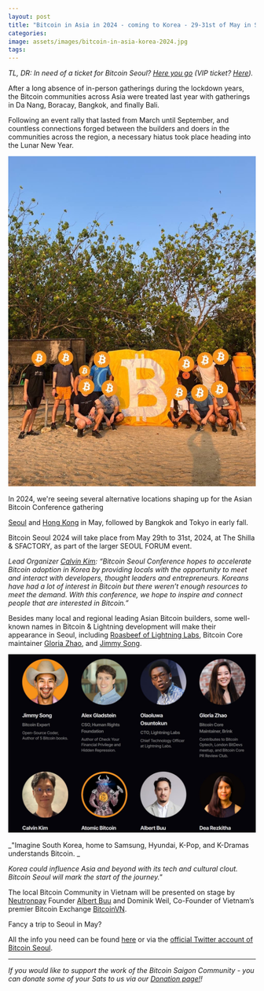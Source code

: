 ```yaml
---
layout: post
title: "Bitcoin in Asia in 2024 - coming to Korea - 29-31st of May in Seoul"
categories: 
image: assets/images/bitcoin-in-asia-korea-2024.jpg
tags: 
---
```

_TL, DR: In need of a ticket for Bitcoin Seoul? [Here you go](https://pay.zaprite.com/pl_kf0Nl2jk1W) (VIP ticket? [Here](https://pay.zaprite.com/pl_PHo4SxIUoH))._

After a long absence of in-person gatherings during the lockdown years, the Bitcoin communities across Asia were treated last year with gatherings in Da Nang, Boracay, Bangkok, and finally Bali.

Following an event rally that lasted from March until September, and countless connections forged between the builders and doers in the communities across the region, a necessary hiatus took place heading into the Lunar New Year.

![Asia Bitcoiners](/assets/images/bitcoin-in-asia-korea-2024-1.jpg)

In 2024, we're seeing several alternative locations shaping up for the Asian Bitcoin Conference gathering

[Seoul](https://www.bitcoinseoul.kr/en/) and [Hong Kong](https://b.tc/conference/asia) in May, followed by Bangkok and Tokyo in early fall.

Bitcoin Seoul 2024 will take place from May 29th to 31st, 2024, at The Shilla & SFACTORY, as part of the larger SEOUL FORUM event.

_Lead Organizer [Calvin Kim](https://twitter.com/kcalvinalvinn): “Bitcoin Seoul Conference hopes to accelerate Bitcoin adoption in Korea by providing locals with the opportunity to meet and interact with developers, thought leaders and entrepreneurs. Koreans have had a lot of interest in Bitcoin but there weren’t enough resources to meet the demand. With this conference, we hope to inspire and connect people that are interested in Bitcoin.”_

Besides many local and regional leading Asian Bitcoin builders, some well-known names in Bitcoin & Lightning development will make their appearance in Seoul, including [Roasbeef of Lightning Labs](https://github.com/Roasbeef), Bitcoin Core maintainer [Gloria Zhao](https://github.com/glozow), and [Jimmy Song](https://github.com/jimmysong).

![Bitcoin Seoul 2024 Speakers](/assets/images/bitcoin-in-asia-korea-2024-2.jpg)

_"Imagine South Korea, home to Samsung, Hyundai, K-Pop, and K-Dramas understands Bitcoin. _

_Korea could influence Asia and beyond with its tech and cultural clout. Bitcoin Seoul will mark the start of the journey."_

The local Bitcoin Community in Vietnam will be presented on stage by [Neutronpay](neutronpay.com) Founder [Albert Buu](www.twitter.com/subnetmask) and Dominik Weil, Co-Founder of Vietnam’s premier Bitcoin Exchange [BitcoinVN](https://bitcoinvn.io).

Fancy a trip to Seoul in May? 

All the info you need can be found [here](https://www.bitcoinseoul.kr/en/) or via the [official Twitter account of Bitcoin Seoul](https://twitter.com/BitcoinSeoulCon).

---

*If you would like to support the work of the Bitcoin Saigon Community - you can donate some of your Sats to us via our [Donation page!](https://bitcoinsaigon.org/donate-satoshis)!*